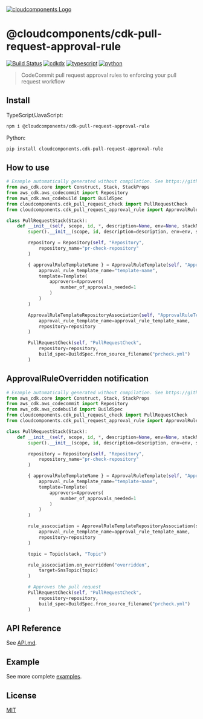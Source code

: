 [![cloudcomponents Logo](https://raw.githubusercontent.com/cloudcomponents/cdk-constructs/master/logo.png)](https://github.com/cloudcomponents/cdk-constructs)

# @cloudcomponents/cdk-pull-request-approval-rule

[![Build Status](https://travis-ci.org/cloudcomponents/cdk-constructs.svg?branch=master)](https://travis-ci.org/cloudcomponents/cdk-constructs)
[![cdkdx](https://img.shields.io/badge/buildtool-cdkdx-blue.svg)](https://github.com/hupe1980/cdkdx)
[![typescript](https://img.shields.io/badge/jsii-typescript-blueviolet.svg)](https://www.npmjs.com/package/@cloudcomponents/cdk-pull-request-approval-rule)
[![python](https://img.shields.io/badge/jsii-python-blueviolet.svg)](https://pypi.org/project/cloudcomponents.cdk-pull-request-approval-rule/)

> CodeCommit pull request approval rules to enforcing your pull request workflow

## Install

TypeScript/JavaScript:

```bash
npm i @cloudcomponents/cdk-pull-request-approval-rule
```

Python:

```bash
pip install cloudcomponents.cdk-pull-request-approval-rule
```

## How to use

```python
# Example automatically generated without compilation. See https://github.com/aws/jsii/issues/826
from aws_cdk.core import Construct, Stack, StackProps
from aws_cdk.aws_codecommit import Repository
from aws_cdk.aws_codebuild import BuildSpec
from cloudcomponents.cdk_pull_request_check import PullRequestCheck
from cloudcomponents.cdk_pull_request_approval_rule import ApprovalRuleTemplate, ApprovalRuleTemplateRepositoryAssociation

class PullRequestStack(Stack):
    def __init__(self, scope, id, *, description=None, env=None, stackName=None, tags=None, synthesizer=None, terminationProtection=None):
        super().__init__(scope, id, description=description, env=env, stackName=stackName, tags=tags, synthesizer=synthesizer, terminationProtection=terminationProtection)

        repository = Repository(self, "Repository",
            repository_name="pr-check-repository"
        )

        { approvalRuleTemplateName } = ApprovalRuleTemplate(self, "ApprovalRuleTemplate",
            approval_rule_template_name="template-name",
            template=Template(
                approvers=Approvers(
                    number_of_approvals_needed=1
                )
            )
        )

        ApprovalRuleTemplateRepositoryAssociation(self, "ApprovalRuleTemplateRepositoryAssociation",
            approval_rule_template_name=approval_rule_template_name,
            repository=repository
        )

        PullRequestCheck(self, "PullRequestCheck",
            repository=repository,
            build_spec=BuildSpec.from_source_filename("prcheck.yml")
        )
```

## ApprovalRuleOverridden notification

```python
# Example automatically generated without compilation. See https://github.com/aws/jsii/issues/826
from aws_cdk.core import Construct, Stack, StackProps
from aws_cdk.aws_codecommit import Repository
from aws_cdk.aws_codebuild import BuildSpec
from cloudcomponents.cdk_pull_request_check import PullRequestCheck
from cloudcomponents.cdk_pull_request_approval_rule import ApprovalRuleTemplate, ApprovalRuleTemplateRepositoryAssociation

class PullRequestStack(Stack):
    def __init__(self, scope, id, *, description=None, env=None, stackName=None, tags=None, synthesizer=None, terminationProtection=None):
        super().__init__(scope, id, description=description, env=env, stackName=stackName, tags=tags, synthesizer=synthesizer, terminationProtection=terminationProtection)

        repository = Repository(self, "Repository",
            repository_name="pr-check-repository"
        )

        { approvalRuleTemplateName } = ApprovalRuleTemplate(self, "ApprovalRuleTemplate",
            approval_rule_template_name="template-name",
            template=Template(
                approvers=Approvers(
                    number_of_approvals_needed=1
                )
            )
        )

        rule_asscociation = ApprovalRuleTemplateRepositoryAssociation(stack, "ApprovalRuleTemplateRepositoryAssociation",
            approval_rule_template_name=approval_rule_template_name,
            repository=repository
        )

        topic = Topic(stack, "Topic")

        rule_asscociation.on_overridden("overridden",
            target=SnsTopic(topic)
        )

        # Approves the pull request
        PullRequestCheck(self, "PullRequestCheck",
            repository=repository,
            build_spec=BuildSpec.from_source_filename("prcheck.yml")
        )
```

## API Reference

See [API.md](https://github.com/cloudcomponents/cdk-constructs/tree/master/packages/cdk-pull-request-approval-rule/API.md).

## Example

See more complete [examples](https://github.com/cloudcomponents/cdk-constructs/tree/master/examples).

## License

[MIT](https://github.com/cloudcomponents/cdk-constructs/tree/master/packages/cdk-pull-request-approval-rule/LICENSE)
